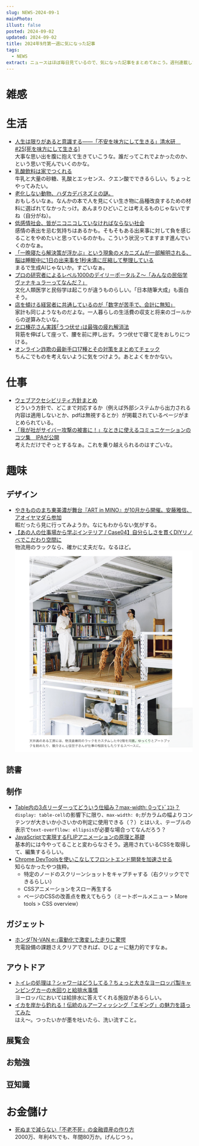 ```yaml
---
slug: NEWS-2024-09-1
mainPhoto: 
illust: false
posted: 2024-09-02
updated: 2024-09-02
title: 2024年9月第一週に気になった記事
tags:
  - NEWS
extract: ニュースはほぼ毎日見ているので、気になった記事をまとめておこう。週刊連載したい。
---
```


# 雑感

# 生活

- [人生は限りがあると意識する――「不安を味方にして生きる」清水研　#25[死を味方にして生きる]](https://nhkbook-hiraku.com/n/nb8206caef113)  
  大事な思い出を腹に抱えて生きていこうな。誰だってこれでよかったのか、という思いで死んでいくのかな。
- [乳酸飲料は家でつくれる](https://dailyportalz.jp/kiji/homemade-sour-milk-beverage/page/2)  
  牛乳と大量の砂糖、乳酸とエッセンス、クエン酸でできるらしい。ちょっとやってみたい。
- [老化しない動物、ハダカデバネズミの謎。](https://www.1101.com/n/s/oitoshi_nakedmolerat/index.html)  
  おもしろいなぁ。なんかの本で人を見にくい生き物に品種改良するための材料に選ばれてなかったっけ。あんまりひどいことは考えるものじゃないですね（自分がね）。
- [低感情社会、皆がニコニコしていなければならない社会](https://p-shirokuma.hatenadiary.com/entry/20240903/1725360174)  
  感情の表出を忌む気持ちはあるかも。そもそもある出来事に対して負を感じることをやめたいと思っているのかも。こういう状況ってますます進んでいくのかなぁ。
- [「一晩寝たら解決策が浮かぶ」という現象のメカニズムが一部解明される、脳は睡眠中に1日の出来事を1秒未満に圧縮して整理している](https://gigazine.net/news/20240903-sleep-brain-process/)  
  まるで生成AIじゃないか。すごいなぁ。
- [プロの研究者によるレベル1000のデイリーポータルＺ～「みんなの民俗学 ヴァナキュラーってなんだ？」](https://dailyportalz.jp/kiji/book-review-kodai01)  
  文化人類医学と民俗学は起こりが違うものらしい。「日本随筆大成」も面白そう。
- [店を傾ける経営者に共通しているのが「数字が苦手で、会計に無知」](https://blog.tinect.jp/?p=87542)  
  家計も同じようなものだよな。一人暮らしの生活費の収支と将来のゴールからの逆算みたいな。
- [北口榛花さん実践｢うつ伏せ｣は最強の疲れ解消法](https://toyokeizai.net/articles/-/822432?page=5)  
  背筋を伸ばして座って、腰を前に押し出す。うつ伏せで寝て足をおしりにつける。
- [オンライン詐欺の最新手口17種とその対策をまとめてチェック](https://internet.watch.impress.co.jp/docs/column/dlis/1621274.html)  
  ちんこでものを考えないように気をつけよう。あとよくをかかない。
# 仕事

- [ウェブアクセシビリティ方針まとめ](https://masizime.com/accessibility-summary/)  
  どういう方針で、どこまで対応するか（例えば外部システムから出力される内容は適用しないとか、pdfは無視するとか）が掲載されているページがまとめられている。
- [「我が社がサイバー攻撃の被害に！」なときに使えるコミュニケーションのコツ集　IPAが公開](https://www.itmedia.co.jp/news/articles/2409/03/news154.html)  
  考えただけでぞっとするなぁ。これを乗り越えられるのはすごいな。

# 趣味

## デザイン

- [やきもののまち東美濃が舞台『ART in MINO』が10月から開催。安藤雅信、アオイヤマダら参加](https://www.cinra.net/article/202409-whn-artinmino_edteam)  
  暇だったら見に行ってみようか。なにもわからない気がする。
- [【あの人の仕事場から学ぶインテリア / Case04】自分らしさを貫くDIYリノベでこだわり空間に](https://casabrutus.com/categories/design/414393)  
    物流用のラックなら、確かに丈夫だな。なるほど。  
      ![物流用のラックを転用した中2階](../../images/news/2024-09-02-NEWS/01.png)

## 読書

## 制作

- [Table内の3点リーダーってどういう仕組み？max-width: 0ってﾄﾞﾕｺﾄ？](https://qiita.com/kd_rn/items/d66519d4a0c99f846ef0)  
  `display: table-cell`の影響下に限り、`max-width: 0;`がカラムの幅よりコンテンツが大きいか小さいかの判定に使用できる（？）とはいえ、テーブルの表示で`text-overfllow: ellipsis`が必要な場合ってなんだろう？
- [JavaScriptで実現するFLIPアニメーションの原理と基礎](https://ics.media/entry/240902/)  
  基本的には今やってることと変わらなさそう。適用されているCSSを取得して、編集するらしい。
- [Chrome DevToolsを使いこなしてフロントエンド開発を加速させる](https://zenn.dev/praha/articles/1b5097407ee6b4)  
    知らなかったやつ抜粋。
    - 特定のノードのスクリーンショットをキャプチャする（右クリックでできるらしい）
    - CSSアニメーションをスロー再生する
    - ページのCSSの改善点を教えてもらう（ミートボールメニュー > More tools > CSS overview）
## ガジェット

- [ホンダ｢N-VAN e:｣電動化で激変した走りに驚愕](https://toyokeizai.net/articles/-/821067?page=7)  
  充電設備の課題さえクリアできれば、ひじょーに魅力的ですなぁ。
## アウトドア

- [トイレの処理は？シャワーはどうしてる？ちょっと大きなヨーロッパ製キャンピングカーの水回りと給排水事情](https://www.bepal.net/archives/462224)  
  ヨーロッパにおいては給排水に答えてくれる施設があるらしい。
- [イカを岸から釣れる！伝統のルアーフィッシング「エギング」の魅力を語ってみた](https://www.bepal.net/archives/457927)  
  はえ〜。つったいかが墨を吐いたら、洗い流すこと。
## 展覧会

## お勉強

## 豆知識

# お金儲け

- [死ぬまで減らない「不老不死」の金融資産の作り方](https://www.nikkei.com/article/DGXZQOUB269A00W4A820C2000000/?n_cid=SNSTW005)  
  2000万、年利4%でも、年間80万か。げんじつぅ。